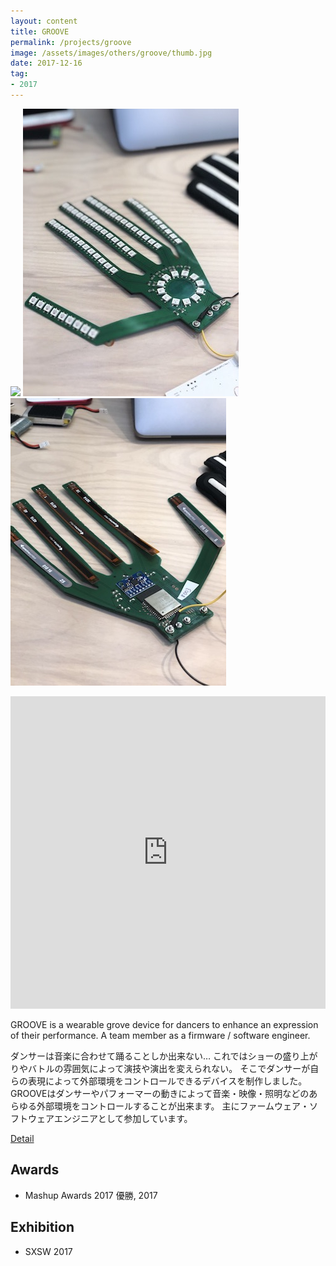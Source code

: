 ```yaml
---
layout: content
title: GROOVE
permalink: /projects/groove
image: /assets/images/others/groove/thumb.jpg
date: 2017-12-16
tag:
- 2017
---
```


![](/assets/images/others/groove/top.jpg)
![](/assets/images/others/groove/sub1.jpg)
![](/assets/images/others/groove/sub2.jpg)

<iframe width="100%" height="500px" src="https://www.youtube.com/embed/tQVSSs2-HRs" frameborder="0" allow="encrypted-media" allowfullscreen></iframe>

GROOVE is a wearable grove device for dancers to enhance an expression of their performance.
A team member as a firmware / software engineer.

ダンサーは音楽に合わせて踊ることしか出来ない… これではショーの盛り上がりやバトルの雰囲気によって演技や演出を変えられない。 そこでダンサーが自らの表現によって外部環境をコントロールできるデバイスを制作しました。 GROOVEはダンサーやパフォーマーの動きによって音楽・映像・照明などのあらゆる外部環境をコントロールすることが出来ます。
主にファームウェア・ソフトウェアエンジニアとして参加しています。

[Detail](http://groove4dancers.tokyo)

## Awards
- Mashup Awards 2017 優勝, 2017

## Exhibition
- SXSW 2017
